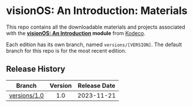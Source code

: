# visionOS: An Introduction: Materials

This repo contains all the downloadable materials and projects associated with the **[visionOS: An Introduction](https://www.kodeco.com/ios/paths/introduction-to-visionos/43455469-visionos-an-introduction) module** from [Kodeco](https://www.kodeco.com).

Each edition has its own branch, named `versions/[VERSION]`. The default branch for this repo is for the most recent edition.

## Release History

| Branch                                                                                  | Version | Release Date |
| --------------------------------------------------------------------------------------- |:-------:|:------------:|
| [versions/1.0](https://github.com/kodecocodes/m3-vos-materials/tree/versions/1.0) | 1.0     | 2023-11-21   |
